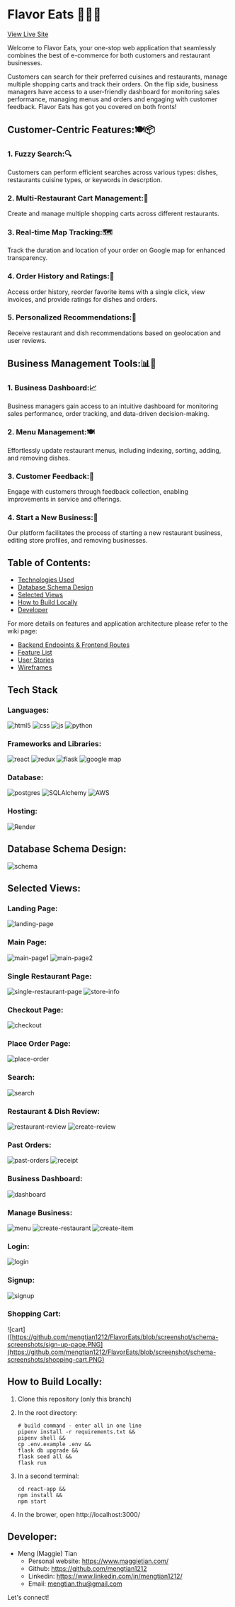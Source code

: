 # Flavor Eats 🍔🌮🍕

[View Live Site](https://flavor-eats.onrender.com/)

Welcome to Flavor Eats, your one-stop web application that seamlessly combines the best of e-commerce for both customers and restaurant businesses.

Customers can search for their preferred cuisines and restaurants, manage multiple shopping carts and track their orders. On the flip side, business managers have access to a user-friendly dashboard for monitoring sales performance, managing menus and orders and engaging with customer feedback. Flavor Eats has got you covered on both fronts!

## Customer-Centric Features:🍽️📦

### 1. Fuzzy Search:🔍

Customers can perform efficient searches across various types: dishes, restaurants cuisine types, or keywords in descrption.

### 2. Multi-Restaurant Cart Management:🛒

Create and manage multiple shopping carts across different restaurants.

### 3. Real-time Map Tracking:🗺️

Track the duration and location of your order on Google map for enhanced transparency.

### 4. Order History and Ratings:📜

Access order history, reorder favorite items with a single click, view invoices, and provide ratings for dishes and orders.

### 5. Personalized Recommendations:📍

Receive restaurant and dish recommendations based on geolocation and user reviews.

## Business Management Tools:📊🍴

### 1. Business Dashboard:📈

Business managers gain access to an intuitive dashboard for monitoring sales performance, order tracking, and data-driven decision-making.

### 2. Menu Management:🍽️

Effortlessly update restaurant menus, including indexing, sorting, adding, and removing dishes.

### 3. Customer Feedback:📣

Engage with customers through feedback collection, enabling improvements in service and offerings.

### 4. Start a New Business:🚀

Our platform facilitates the process of starting a new restaurant business, editing store profiles, and removing businesses.

## Table of Contents:
- [Technologies Used](#tech-stack)
- [Database Schema Design](#database)
- [Selected Views](#views)
- [How to Build Locally](#build)
- [Developer](#developer)

For more details on features and application architecture please refer to the wiki page:

- [Backend Endpoints & Frontend Routes](https://github.com/mengtian1212/FlavorEats/wiki/Backend-Endpoints-&-Frontend-Routes)
- [Feature List](https://github.com/mengtian1212/FlavorEats/wiki/Feature-List)
- [User Stories](https://github.com/mengtian1212/FlavorEats/wiki/User-Stories)
- [Wireframes](https://github.com/mengtian1212/FlavorEats/wiki/Wireframes)

<h2 id="tech-stack">Tech Stack</h2>

### Languages:

![html5](https://img.shields.io/badge/HTML5-E34F26?style=for-the-badge&logo=html5&logoColor=white)
![css](https://img.shields.io/badge/CSS3-1572B6?style=for-the-badge&logo=css3&logoColor=white)
![js](https://img.shields.io/badge/JavaScript-323330?style=for-the-badge&logo=javascript&logoColor=F7DF1E)
![python](https://img.shields.io/badge/Python-FFD43B?style=for-the-badge&logo=python&logoColor=blue)

### Frameworks and Libraries:

![react](https://img.shields.io/badge/React-20232A?style=for-the-badge&logo=react&logoColor=61DAFB)
![redux](https://img.shields.io/badge/Redux-593D88?style=for-the-badge&logo=redux&logoColor=white)
![flask](https://img.shields.io/badge/Flask-000000?style=for-the-badge&logo=flask&logoColor=white)
![google map](https://img.shields.io/badge/Google_Cloud-4285F4?style=for-the-badge&logo=google-cloud&logoColor=white)

### Database:

![postgres](https://img.shields.io/badge/PostgreSQL-316192?style=for-the-badge&logo=postgresql&logoColor=white)
![SQLAlchemy](https://img.shields.io/badge/SQLAlchemy-100000?style=for-the-badge&logo=sql&logoColor=BA1212&labelColor=AD0000&color=A90000)
![AWS](https://img.shields.io/badge/Amazon_AWS-%23232f3e.svg?style=for-the-badge&logo=amazonaws&logoColor=ec912d)

### Hosting:

![Render](https://img.shields.io/badge/Render-%46E3B7.svg?style=for-the-badge&logo=render&logoColor=white)

<h2 id="database">Database Schema Design:</h2>

![schema](https://user-images.githubusercontent.com/43865099/268796979-82d155bd-2346-4955-9b1d-9f014ab4ac86.PNG)

<h2 id="views">Selected Views:</h2>

### Landing Page:

![landing-page](https://github.com/mengtian1212/FlavorEats/blob/screenshot/schema-screenshots/landing-page.PNG)

### Main Page:

![main-page1](https://github.com/mengtian1212/FlavorEats/blob/screenshot/schema-screenshots/main1.PNG)
![main-page2](https://github.com/mengtian1212/FlavorEats/blob/screenshot/schema-screenshots/main2.PNG)

### Single Restaurant Page:

![single-restaurant-page](https://github.com/mengtian1212/FlavorEats/blob/screenshot/schema-screenshots/single-restaurant1.PNG)
![store-info](https://github.com/mengtian1212/FlavorEats/blob/screenshot/schema-screenshots/single-restaurant-store-info.PNG)

### Checkout Page:

![checkout](https://github.com/mengtian1212/FlavorEats/blob/screenshot/schema-screenshots/checkout-page.PNG)

### Place Order Page:

![place-order](https://github.com/mengtian1212/FlavorEats/blob/screenshot/schema-screenshots/place-order-page.PNG)

### Search:

![search](https://github.com/mengtian1212/FlavorEats/blob/screenshot/schema-screenshots/search.PNG)

### Restaurant & Dish Review:

![restaurant-review](https://github.com/mengtian1212/FlavorEats/blob/screenshot/schema-screenshots/restaurant-review.PNG)
![create-review](https://github.com/mengtian1212/FlavorEats/blob/screenshot/schema-screenshots/create-review-with-items.PNG)

### Past Orders:

![past-orders](https://github.com/mengtian1212/FlavorEats/blob/screenshot/schema-screenshots/past-orders-page.PNG)
![receipt](https://github.com/mengtian1212/FlavorEats/blob/screenshot/schema-screenshots/past-orders-page-receipt.PNG)

### Business Dashboard:

![dashboard](https://github.com/mengtian1212/FlavorEats/blob/screenshot/schema-screenshots/dashboard.PNG)

### Manage Business:

![menu](https://github.com/mengtian1212/FlavorEats/blob/screenshot/schema-screenshots/menu.PNG)
![create-restaurant](https://github.com/mengtian1212/FlavorEats/blob/screenshot/schema-screenshots/create-restaurant.PNG)
![create-item](https://github.com/mengtian1212/FlavorEats/blob/screenshot/schema-screenshots/add-menu-item.PNG)

### Login:

![login](https://github.com/mengtian1212/FlavorEats/blob/screenshot/schema-screenshots/log-in-page.PNG)

### Signup:

![signup](https://github.com/mengtian1212/FlavorEats/blob/screenshot/schema-screenshots/sign-up-page.PNG)

### Shopping Cart:

![cart]([https://github.com/mengtian1212/FlavorEats/blob/screenshot/schema-screenshots/sign-up-page.PNG](https://github.com/mengtian1212/FlavorEats/blob/screenshot/schema-screenshots/shopping-cart.PNG)

<h2 id="build">How to Build Locally:</h2>

1. Clone this repository (only this branch)

2. In the root directory:

   ```shell
   # build command - enter all in one line
   pipenv install -r requirements.txt &&
   pipenv shell &&
   cp .env.example .env &&
   flask db upgrade &&
   flask seed all &&
   flask run
   ```

3. In a second terminal:

   ```shell
   cd react-app &&
   npm install &&
   npm start
   ```

4. In the brower, open http://localhost:3000/

<h2 id="developer">Developer:</h2>

- Meng (Maggie) Tian
  - Personal website: https://www.maggietian.com/
  - Github: https://github.com/mengtian1212
  - Linkedin: https://www.linkedin.com/in/mengtian1212/
  - Email: mengtian.thu@gmail.com

Let's connect!
